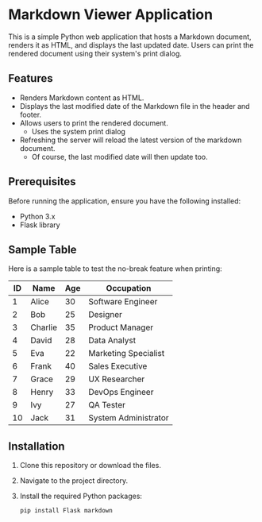 # Markdown Viewer Application

This is a simple Python web application that hosts a Markdown document, renders it as HTML, and displays the last updated date. Users can print the rendered document using their system's print dialog.

## Features

- Renders Markdown content as HTML.
- Displays the last modified date of the Markdown file in the header and footer.
- Allows users to print the rendered document.
    - Uses the system print dialog
- Refreshing the server will reload the latest version of the markdown document.
    - Of course, the last modified date will then update too.


## Prerequisites

Before running the application, ensure you have the following installed:

- Python 3.x
- Flask library

## Sample Table

Here is a sample table to test the no-break feature when printing:

| ID  | Name         | Age | Occupation       |
|-----|--------------|-----|------------------|
| 1   | Alice        | 30  | Software Engineer |
| 2   | Bob          | 25  | Designer         |
| 3   | Charlie      | 35  | Product Manager   |
| 4   | David        | 28  | Data Analyst      |
| 5   | Eva          | 22  | Marketing Specialist |
| 6   | Frank        | 40  | Sales Executive   |
| 7   | Grace        | 29  | UX Researcher     |
| 8   | Henry        | 33  | DevOps Engineer   |
| 9   | Ivy          | 27  | QA Tester        |
| 10  | Jack         | 31  | System Administrator |


## Installation

1. Clone this repository or download the files.

2. Navigate to the project directory.

3. Install the required Python packages:

   ```bash
   pip install Flask markdown
    ```